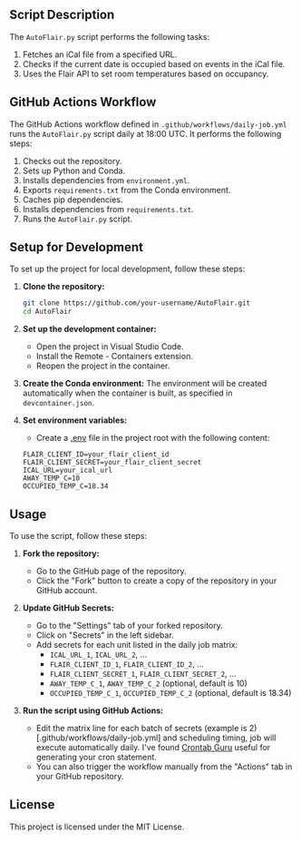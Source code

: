 
## Script Description

The `AutoFlair.py` script performs the following tasks:
1. Fetches an iCal file from a specified URL.
2. Checks if the current date is occupied based on events in the iCal file.
3. Uses the Flair API to set room temperatures based on occupancy.

## GitHub Actions Workflow
The GitHub Actions workflow defined in `.github/workflows/daily-job.yml` runs the `AutoFlair.py` script daily at 
18:00 UTC. It performs the following steps:

1. Checks out the repository.
2. Sets up Python and Conda.
3. Installs dependencies from `environment.yml`.
4. Exports `requirements.txt` from the Conda environment.
5. Caches pip dependencies.
6. Installs dependencies from `requirements.txt`.
7. Runs the `AutoFlair.py` script.

## Setup for Development

To set up the project for local development, follow these steps:

1. **Clone the repository:**
    ```sh
    git clone https://github.com/your-username/AutoFlair.git
    cd AutoFlair
    ```

2. **Set up the development container:**
    - Open the project in Visual Studio Code.
    - Install the Remote - Containers extension.
    - Reopen the project in the container.

3. **Create the Conda environment:**
    The environment will be created automatically when the container is built, as specified in `devcontainer.json`.

4. **Set environment variables:**
    - Create a [.env](http://_vscodecontentref_/3) file in the project root with the following content:
    ```env
    FLAIR_CLIENT_ID=your_flair_client_id
    FLAIR_CLIENT_SECRET=your_flair_client_secret
    ICAL_URL=your_ical_url
    AWAY_TEMP_C=10
    OCCUPIED_TEMP_C=18.34
    ```

## Usage

To use the script, follow these steps:

1. **Fork the repository:**
    - Go to the GitHub page of the repository.
    - Click the "Fork" button to create a copy of the repository in your GitHub account.

2. **Update GitHub Secrets:**
    - Go to the "Settings" tab of your forked repository.
    - Click on "Secrets" in the left sidebar.
    - Add secrets for each unit listed in the daily job matrix:
        - `ICAL_URL_1`, `ICAL_URL_2`, ...
        - `FLAIR_CLIENT_ID_1`, `FLAIR_CLIENT_ID_2`, ...
        - `FLAIR_CLIENT_SECRET_1`, `FLAIR_CLIENT_SECRET_2`, ...
        - `AWAY_TEMP_C_1`, `AWAY_TEMP_C_2` (optional, default is 10)
        - `OCCUPIED_TEMP_C_1`, `OCCUPIED_TEMP_C_2` (optional, default is 18.34)

3. **Run the script using GitHub Actions:**
    - Edit the matrix line for each batch of secrets (example is 2) [.github/workflows/daily-job.yml] and scheduling
      timing, job will execute automatically daily. I've found [Crontab Guru](https://crontab.guru) useful for
      generating your cron statement.
    - You can also trigger the workflow manually from the "Actions" tab in your GitHub repository.

## License

This project is licensed under the MIT License.